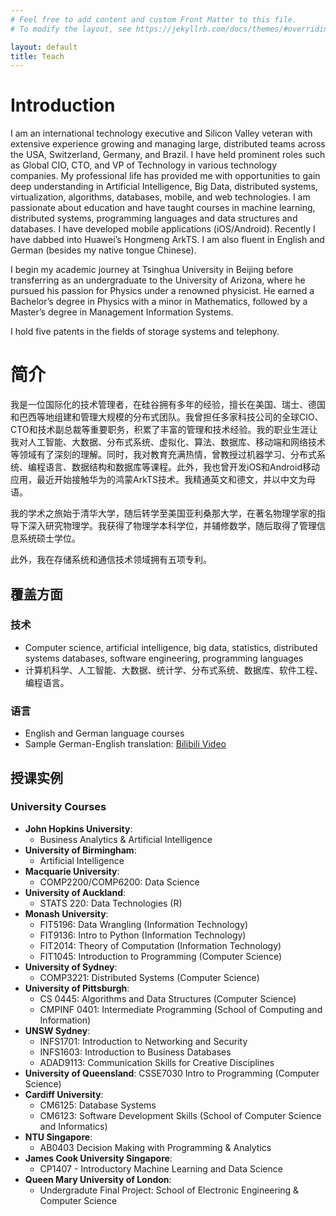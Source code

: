 ```yaml
---
# Feel free to add content and custom Front Matter to this file.
# To modify the layout, see https://jekyllrb.com/docs/themes/#overriding-theme-defaults

layout: default
title: Teach
---
```


# Introduction

I am an international technology executive and Silicon Valley veteran with extensive experience growing and managing large, distributed teams across the USA, Switzerland, Germany, and Brazil. I have held prominent roles such as Global CIO, CTO, and VP of Technology in various technology companies. My professional life has provided me with opportunities to gain deep understanding in Artificial Intelligence, Big Data, distributed systems, virtualization, algorithms, databases, mobile, and web technologies. I am passionate about education and have taught courses in machine learning, distributed systems, programming languages and data structures and databases. I have developed mobile applications (iOS/Android).  Recently I have dabbed into Huawei’s Hongmeng ArkTS. I am also fluent in English and German (besides my native tongue Chinese).

I begin my academic journey at Tsinghua University in Beijing before transferring as an undergraduate to the University of Arizona, where he pursued his passion for Physics under a renowned physicist. He earned a Bachelor’s degree in Physics with a minor in Mathematics, followed by a Master’s degree in Management Information Systems.

I hold five patents in the fields of storage systems and telephony.

# 简介

我是⼀位国际化的技术管理者，在硅⾕拥有多年的经验，擅⻓在美国、瑞⼠、德国和巴⻄等地组建和管理⼤规模的分布式团队。我曾担任多家科技公司的全球CIO、CTO和技术副总裁等重要职务，积累了丰富的管理和技术经验。我的职业⽣涯让我对⼈⼯智能、⼤数据、分布式系统、虚拟化、算法、数据库、移动端和⽹络技术等领域有了深刻的理解。同时，我对教育充满热情，曾教授过机器学习、分布式系统、编程语⾔、数据结构和数据库等课程。此外，我也曾开发iOS和Android移动应⽤，最近开始接触华为的鸿蒙ArkTS技术。我精通英⽂和德⽂，并以中⽂为⺟语。

我的学术之旅始于清华⼤学，随后转学至美国亚利桑那⼤学，在著名物理学家的指导下深⼊研究物理学。我获得了物理学本科学位，并辅修数学，随后取得了管理信息系统硕⼠学位。

此外，我在存储系统和通信技术领域拥有五项专利。

## 覆盖⽅⾯ 

### 技术
- Computer science, artificial intelligence, big data, statistics, distributed systems databases, software engineering, programming languages
- 计算机科学、⼈⼯智能、⼤数据、统计学、分布式系统、数据库、软件⼯程、编程语⾔。

### 语⾔ 
- English and German language courses
- Sample German-English translation: [Bilibili Video](https://www.bilibili.com/video/BV1d39qYBEKK/?spm_id_from=333.1007.0.0&vd_source=c3f7ce98fd4050dac0360bbbd1115e62)

## 授课实例 

### University Courses

- **John Hopkins University**: 
  - Business Analytics & Artificial Intelligence
- **University of Birmingham**: 
  - Artificial Intelligence
- **Macquarie University**: 
  - COMP2200/COMP6200: Data Science
- **University of Auckland**: 
  - STATS 220: Data Technologies (R)
- **Monash University**: 
  - FIT5196: Data Wrangling (Information Technology)
  - FIT9136: Intro to Python (Information Technology)
  - FIT2014: Theory of Computation (Information Technology)
  - FIT1045: Introduction to Programming (Computer Science)
- **University of Sydney**: 
  - COMP3221: Distributed Systems (Computer Science)
- **University of Pittsburgh**: 
  - CS 0445: Algorithms and Data Structures (Computer Science)
  - CMPINF 0401: Intermediate Programming (School of Computing and Information)
- **UNSW Sydney**: 
  - INFS1701: Introduction to Networking and Security 
  - INFS1603: Introduction to Business Databases
  - ADAD9113: Communication Skills for Creative Disciplines
- **University of Queensland**: CSSE7030 Intro to Programming (Computer Science)
- **Cardiff University**: 
  - CM6125: Database Systems
  - CM6123: Software Development Skills (School of Computer Science and Informatics)
- **NTU Singapore**: 
  - AB0403 Decision Making with Programming & Analytics
- **James Cook University Singapore**: 
  - CP1407 - Introductory Machine Learning and Data Science
- **Queen Mary University of London**: 
  - Undergradute Final Project: School of Electronic Engineering & Computer Science
